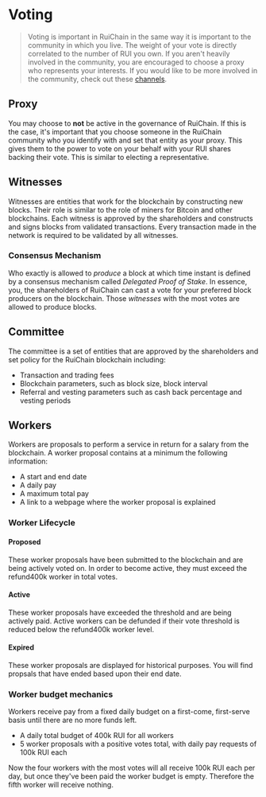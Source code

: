 # Voting

> Voting is important in RuiChain in the same way it is important to the community in which you live. The weight of your vote is directly correlated to the number of RUI you own. If you aren't heavily involved in the community, you are encouraged to choose a proxy who represents your interests. If you would like to be more involved in the community, check out these [channels](/help/introduction/ruichain).

## Proxy

You may choose to **not** be active in the governance of RuiChain. If this is the case, it's important that you choose someone in the RuiChain community who you identify with and set that entity as your proxy. This gives them to the power to vote on your behalf with your RUI shares backing their vote. This is similar to electing a representative.

## Witnesses

Witnesses are entities that work for the blockchain by constructing new blocks. Their role is similar to the role of miners for Bitcoin and other blockchains. Each witness is approved by the shareholders and constructs and signs blocks from validated transactions. Every transaction made in the network is required to be validated by all witnesses.

### Consensus Mechanism

Who exactly is allowed to *produce* a block at which time instant is defined by a
consensus mechanism called *Delegated Proof of Stake*. In essence, you, the
shareholders of RuiChain can cast a vote for your preferred block producers on the blockchain. Those *witnesses* with the most votes are allowed to produce blocks.


## Committee

The committee is a set of entities that are approved by the shareholders and set policy for the RuiChain blockchain including:

* Transaction and trading fees
* Blockchain parameters, such as block size, block interval
* Referral and vesting parameters such as cash back percentage and vesting periods

## Workers

Workers are proposals to perform a service in return for a salary from the blockchain. A worker proposal contains at a minimum the following information:

* A start and end date
* A daily pay
* A maximum total pay
* A link to a webpage where the worker proposal is explained

### Worker Lifecycle

#### Proposed
These worker proposals have been submitted to the blockchain and are being actively voted on. In order to become active, they must exceed the refund400k worker in total votes.
#### Active
These worker proposals have exceeded the threshold and are being actively paid. Active workers can be defunded if their vote threshold is reduced below the refund400k worker level.
#### Expired
These worker proposals are displayed for historical purposes. You will find propsals that have ended based upon their end date.

### Worker budget mechanics
Workers receive pay from a fixed daily budget on a first-come, first-serve basis until there are no more funds left.

* A daily total budget of 400k RUI for all workers
* 5 worker proposals with a positive votes total, with daily pay requests of 100k RUI each

Now the four workers with the most votes will all receive 100k RUI each per day, but once they've been paid the worker budget is empty. Therefore the fifth worker will receive nothing.


